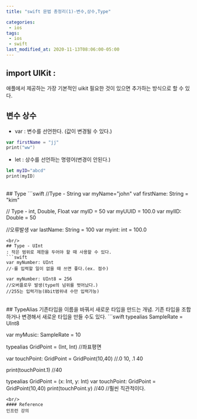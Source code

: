 ```yaml
---
title: "swift 문법 총정리(1)-변수,상수,Type"

categories:
 - ios
tags:
 - ios 
 - swift
last_modified_at: 2020-11-13T08:06:00-05:00
---
```

## import UIKit : 
애플에서 제공하는 가장 기본적인 uikit
필요한 것이 있으면 추가하는 방식으로 할 수 있다.

## 변수 상수
* var : 변수를 선언한다. (값이 변경될 수 있다.)

```swift
var firstName = "jj"
print("ww")
```  
* let : 상수를 선언하는 명령어(변경이 안된다.)


```swift
let myID="abcd"
print(myID)
```

<br/>
## Type
```swift
//Type - String
var myName="john"
vaf firstName: String = "kim"

// Type - int, Double, Float
var myID = 50
var myUUID = 100.0
var myIID: Double = 50

//오류발생
var lastName: String = 100
var myint: int = 100.0
```
<br/>
## Type - UInt
: 작은 범위로 제한을 두어야 할 때 사용할 수 있다.
```swift
var myNumber: UInt
//-를 입력할 일이 없을 때 쓰면 좋다.(ex. 점수)

var myNumber: UInt8 = 256 
//오버플로우 발생(type의 넘위를 벗어났다.)
//255는 입력가능(8bit범위내 수만 입력가능)
```
<br/>
## TypeAlias
기존타입을 이름을 바꿔서 새로운 타입을 만드는 개념.
기존 타입을 조합하거나 변경해서 새로운 타입을 만들 수도 있다.
```swift
typealias SampleRate = UInt8

var myMusic: SampleRate = 10

typealias GridPoint = (Int, Int)
//좌표평면

var touchPoint: GridPoint = GridPoint(10,40)
//.0 10, .1 40

print(touchPoint.1)
//40

typealias GridPoint = (x: Int, y: Int)
var touchPoint: GridPoint = GridPoint(10,40)
print(touchPoint.y)
//40
//훨씬 직관적이다.
```
<br/>
#### Reference
인프런 강의
